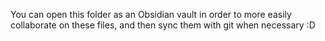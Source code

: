 You can open this folder as an Obsidian vault in order to more easily collaborate on these files, and then sync them with git when necessary :D